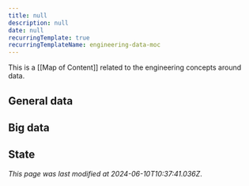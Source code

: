 ```yaml
---
title: null
description: null
date: null
recurringTemplate: true
recurringTemplateName: engineering-data-moc
---
```


This is a [[Map of Content]] related to the engineering concepts around data.

## General data

## Big data

## State

_This page was last modified at 2024-06-10T10:37:41.036Z_.

